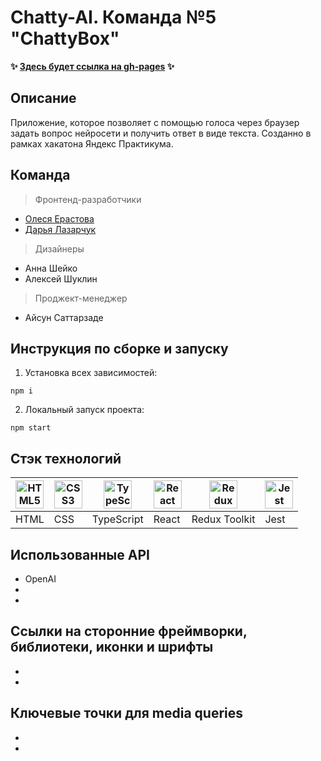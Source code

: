 # Сhatty-AI. Команда №5 "ChattyBox"

**✨ [Здесь будет ссылка на gh-pages](https://dashalalala24.github.io/chatty-AI/) ✨**

## Описание

Приложение, которое позволяет с помощью голоса через браузер задать вопрос нейросети и получить ответ в виде текста. Созданно в рамках хакатона Яндекс Практикума.

## Команда

> Фронтенд-разработчики

- [Олеся Ерастова](https://github.com/olesia1205)
- [Дарья Лазарчук](https://github.com/dashalalala24)

> Дизайнеры

- Анна Шейко
- Алексей Шуклин

> Проджект-менеджер

- Айсун Саттарзаде

## Инструкция по сборке и запуску

1. Установка всех зависимостей:

```
npm i
```

2. Локальный запуск проекта:

```
npm start
```

## Стэк технологий

| <a href="https://html.spec.whatwg.org/multipage/" target="_blank" rel="noreferrer"><img width="45" height="45" alt="HTML5" src="https://cdn.jsdelivr.net/gh/devicons/devicon/icons/html5/html5-plain.svg" /></a> | <a href="https://www.w3schools.com/css/" target="_blank" rel="noreferrer"><img width="45" height="45" alt="CSS3" src="https://cdn.jsdelivr.net/gh/devicons/devicon/icons/css3/css3-plain.svg" /></a> | <a href="https://www.typescriptlang.org/" target="_blank" rel="noreferrer"><img width="45" height="45" alt="TypeScript" src="https://cdn.jsdelivr.net/gh/devicons/devicon/icons/typescript/typescript-plain.svg" /></a> | <a href="https://react.dev/" target="_blank" rel="noreferrer"><img width="45" height="45" alt="React" src="https://cdn.jsdelivr.net/gh/devicons/devicon/icons/react/react-original.svg" /></a> | <a href="https://redux-toolkit.js.org/" target="_blank" rel="noreferrer"><img width="45" height="45" alt="Redux Toolkit" src="https://cdn.jsdelivr.net/gh/devicons/devicon/icons/redux/redux-original.svg" /></a> | <a href="https://jestjs.io/" target="_blank" rel="noreferrer"><img width="45" height="45" alt="Jest" src="https://cdn.jsdelivr.net/gh/devicons/devicon/icons/jest/jest-plain.svg" /></a> |
| ---------------------------------------------------------------------------------------------------------------------------------------------------------------------------------------------------------------- | ---------------------------------------------------------------------------------------------------------------------------------------------------------------------------------------------------- | ----------------------------------------------------------------------------------------------------------------------------------------------------------------------------------------------------------------------- | ---------------------------------------------------------------------------------------------------------------------------------------------------------------------------------------------- | ----------------------------------------------------------------------------------------------------------------------------------------------------------------------------------------------------------------- | ---------------------------------------------------------------------------------------------------------------------------------------------------------------------------------------- |
| HTML                                                                                                                                                                                                             | CSS                                                                                                                                                                                                  | TypeScript                                                                                                                                                                                                              | React                                                                                                                                                                                          | Redux Toolkit                                                                                                                                                                                                     | Jest                                                                                                                                                                                     |

## Использованные API

- OpenAI
-
-

## Ссылки на сторонние фреймворки, библиотеки, иконки и шрифты

-
-

## Ключевые точки для media queries

-
-
